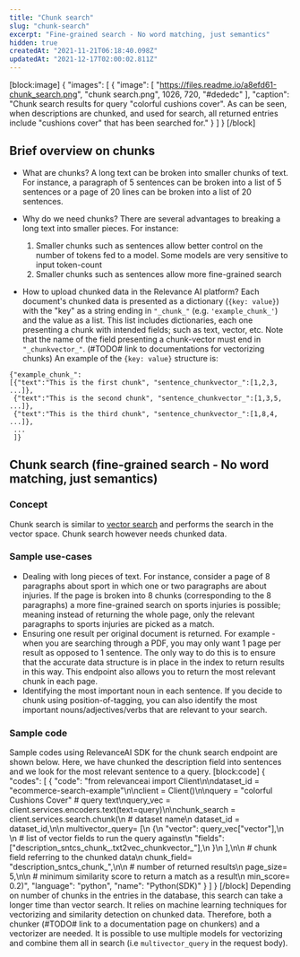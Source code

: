 ```yaml
---
title: "Chunk search"
slug: "chunk-search"
excerpt: "Fine-grained search - No word matching, just semantics"
hidden: true
createdAt: "2021-11-21T06:18:40.098Z"
updatedAt: "2021-12-17T02:00:02.811Z"
---
```

[block:image]
{
  "images": [
    {
      "image": [
        "https://files.readme.io/a8efd61-chunk_search.png",
        "chunk search.png",
        1026,
        720,
        "#dededc"
      ],
      "caption": "Chunk search results for query \"colorful cushions cover\". As can be seen, when descriptions are chunked, and used for search, all returned entries include \"cushions cover\" that has been searched for."
    }
  ]
}
[/block]
## Brief overview on chunks
* What are chunks?
A long text can be broken into smaller chunks of text. For instance, a paragraph of 5 sentences can be broken into a list of 5 sentences or a page of 20 lines can be broken into a list of 20 sentences.

* Why do we need chunks?
There are several advantages to breaking a long text into smaller pieces. For instance:
    1. Smaller chunks such as sentences allow better control on the number of tokens fed to a model. Some models are very sensitive to input token-count
    2. Smaller chunks such as sentences allow more fine-grained search

* How to upload chunked data in the Relevance AI platform?
Each document's chunked data is presented as a dictionary (`{key: value}`)
with the "key" as a string ending in `"_chunk_"` (e.g. `'example_chunk_'`) and the value as a list. This list includes dictionaries, each one presenting a chunk with intended fields; such as text, vector, etc. Note that the name of the field presenting a chunk-vector must end in `"_chunkvector_"`. (#TODO# link to documentations for vectorizing chunks)
An example of the `{key: value}` structure is:
```
{"example_chunk_":
[{"text":"This is the first chunk", "sentence_chunkvector_":[1,2,3, ...]},
 {"text":"This is the second chunk", "sentence_chunkvector_":[1,3,5, ...]},
 {"text":"This is the third chunk", "sentence_chunkvector_":[1,8,4, ...]},
 ...
 ]}
```

## Chunk search (fine-grained search - No word matching, just semantics)

### Concept
Chunk search is similar to [vector search](https://docs.relevance.ai/docs/pure-word-matching-pure-vector-search-or-combination-of-both) and performs the search in the vector space. Chunk search however needs chunked data.

### Sample use-cases
- Dealing with long pieces of text. For instance, consider a page of 8 paragraphs about sport in which one or two paragraphs are about injuries. If the page is broken into 8 chunks (corresponding to the 8 paragraphs) a more fine-grained search on sports injuries is possible; meaning instead of returning the whole page, only the relevant paragraphs to sports injuries are picked as a match.
 -  Ensuring one result per original document is returned. For example - when you are searching through a PDF, you may only want 1 page per result as opposed to 1 sentence. The only way to do this is to ensure that the accurate data structure is in place in the index to return results in this way. This endpoint also allows you to return the most relevant chunk in each page.
 -  Identifying the most important noun in each sentence. If you decide to chunk using position-of-tagging, you can also identify the most important nouns/adjectives/verbs that are relevant to your search.

### Sample code
Sample codes using RelevanceAI SDK for the chunk search endpoint are shown below. Here, we have chunked the description field into sentences and we look for the most relevant sentence to a query.
[block:code]
{
  "codes": [
    {
      "code": "from relevanceai import Client\n\ndataset_id = \"ecommerce-search-example\"\n\nclient = Client()\n\nquery = \"colorful Cushions Cover\"  # query text\nquery_vec = client.services.encoders.text(text=query)\n\nchunk_search = client.services.search.chunk(\n    # dataset name\n    dataset_id = dataset_id,\n\n    multivector_query= [\n      {\n        \"vector\": query_vec[\"vector\"],\n        \n        # list of vector fields to run the query against\n        \"fields\": [\"description_sntcs_chunk_.txt2vec_chunkvector_\"],\n      }\n    ],\n\n    # chunk field referring to the chunked data\n    chunk_field= \"description_sntcs_chunk_\",\n\n    # number of returned results\n    page_size= 5,\n\n    # minimum similarity score to return a match as a result\n    min_score= 0.2)",
      "language": "python",
      "name": "Python(SDK)"
    }
  ]
}
[/block]
Depending on number of chunks in the entries in the database, this search can take a longer time than vector search. It relies on machine learning techniques for vectorizing and similarity detection on chunked data. Therefore, both a chunker (#TODO# link to a documentation page on chunkers) and a vectorizer are needed. It is possible to use multiple models for vectorizing and combine them all in search (i.e `multivector_query` in the request body).